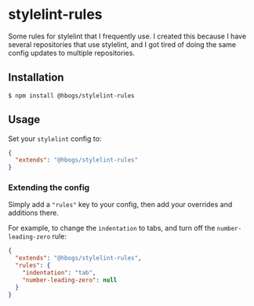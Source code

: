 # stylelint-rules

Some rules for stylelint that I frequently use. I created this because I have several repositories that use stylelint, and I got tired of doing the same config updates to multiple repositories.


## Installation

```console
$ npm install @hbogs/stylelint-rules
```

## Usage

Set your `stylelint` config to:

```json
{
  "extends": "@hbogs/stylelint-rules"
}
```

### Extending the config

Simply add a `"rules"` key to your config, then add your overrides and additions there.

For example, to change the `indentation` to tabs, and turn off the `number-leading-zero` rule:

```json
{
  "extends": "@hbogs/stylelint-rules",
  "rules": {
    "indentation": "tab",
    "number-leading-zero": null
  }
}
```
